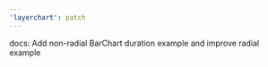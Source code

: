 ```yaml
---
'layerchart': patch
---
```


docs: Add non-radial BarChart duration example and improve radial example
